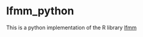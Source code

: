# lfmm_python
This is a python implementation of the R library [lfmm](https://github.com/bcm-uga/lfmm/blob/master/R/lfmm.R)

